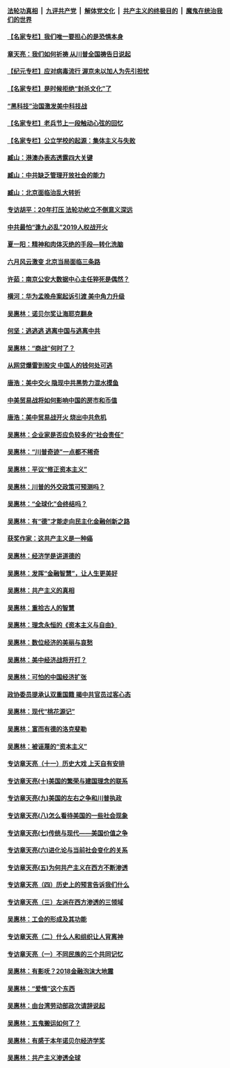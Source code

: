 

####  [法轮功真相](../../../../basic/blob/master/README.md?t=05020631) &nbsp;|&nbsp; [九评共产党](../../../../9ping.md/blob/master/README.md?t=05020631) &nbsp;|&nbsp; [解体党文化](../../../../jtdwh.md/blob/master/README.md?t=05020631)  &nbsp;|&nbsp; [共产主义的终极目的](../../../../gczydzjmd.md/blob/master/README.md?t=05020631) &nbsp;|&nbsp; [魔鬼在统治我们的世界](../../../../mgztzwmdsj.md/blob/master/README.md?t=05020631) 

#### [【名家专栏】我们唯一要担心的是恐惧本身](../pages/nsc423/n12073492.md?t=05020631) 

#### [章天亮：我们如何祈祷 从川普全国祷告日说起](../pages/nsc423/n11944627.md?t=05020631) 

#### [【纪元专栏】应对病毒流行 渥京未以加人为先引担忧](../pages/nsc423/n11875714.md?t=05020631) 

#### [【名家专栏】是时候拒绝“封杀文化”了](../pages/nsc423/n11814093.md?t=05020631) 

#### [“黑科技”治国激发美中科技战](../pages/nsc423/n11638056.md?t=05020631) 

#### [【名家专栏】老兵节上一段触动心弦的回忆](../pages/nsc423/n11646016.md?t=05020631) 

#### [【名家专栏】公立学校的起源：集体主义与失败](../pages/nsc423/n11601833.md?t=05020631) 

#### [臧山：港澳办表态透露四大关键](../pages/nsc423/n11421628.md?t=05020631) 

#### [臧山：中共缺乏管理开放社会的能力](../pages/nsc423/n11407457.md?t=05020631) 

#### [臧山：北京面临治乱大转折](../pages/nsc423/n11406895.md?t=05020631) 

#### [专访胡平：20年打压 法轮功屹立不倒意义深远](../pages/nsc423/n11398800.md?t=05020631) 

#### [中共最怕“逢九必乱”2019人权战开火](../pages/nsc423/n11385248.md?t=05020631) 

#### [夏一阳：精神和肉体灭绝的手段—转化洗脑](../pages/nsc423/n11368250.md?t=05020631) 

#### [六月风云激变 北京当局面临三条路](../pages/nsc423/n11313668.md?t=05020631) 

#### [许茹：南京公安大数据中心主任猝死是偶然？](../pages/nsc423/n11064744.md?t=05020631) 

#### [横河：华为孟晚舟案起诉引渡 美中角力升级](../pages/nsc423/n11027230.md?t=05020631) 

#### [吴惠林：诺贝尔奖让海耶克翻身](../pages/nsc423/n10890049.md?t=05020631) 

#### [何坚：逃逃逃 逃离中国与逃离中共](../pages/nsc423/n10592891.md?t=05020631) 

#### [吴惠林：“商战”何时了？](../pages/nsc423/n10573558.md?t=05020631) 

#### [从网贷爆雷到股灾 中国人的钱何处可逃](../pages/nsc423/n10572800.md?t=05020631) 

#### [唐浩：美中交火 隐现中共黑势力混水摸鱼](../pages/nsc423/n10544040.md?t=05020631) 

#### [中美贸易战将如何影响中国的房市和币值](../pages/nsc423/n10543697.md?t=05020631) 

#### [唐浩：美中贸易战开火 烧出中共危机](../pages/nsc423/n10540126.md?t=05020631) 

#### [吴惠林：企业家是否应负较多的“社会责任”](../pages/nsc423/n10535022.md?t=05020631) 

#### [吴惠林：“川普奇迹”一点都不稀奇](../pages/nsc423/n10512808.md?t=05020631) 

#### [吴惠林：平议“修正资本主义”](../pages/nsc423/n10495724.md?t=05020631) 

#### [吴惠林：川普的外交政策可预测吗？](../pages/nsc423/n10462387.md?t=05020631) 

#### [吴惠林：“全球化”会终结吗？](../pages/nsc423/n10452838.md?t=05020631) 

#### [吴惠林：有“德”才能走向民主化金融创新之路](../pages/nsc423/n10432292.md?t=05020631) 

#### [获奖作家：这共产主义是一种癌](../pages/nsc423/n10431541.md?t=05020631) 

#### [吴惠林：经济学是讲道德的](../pages/nsc423/n10398014.md?t=05020631) 

#### [吴惠林：发挥“金融智慧”，让人生更美好](../pages/nsc423/n10375019.md?t=05020631) 

#### [吴惠林：共产主义的真相](../pages/nsc423/n10351394.md?t=05020631) 

#### [吴惠林：重拾古人的智慧](../pages/nsc423/n10337691.md?t=05020631) 

#### [吴惠林：理念永恒的《资本主义与自由》](../pages/nsc423/n10316274.md?t=05020631) 

#### [吴惠林：数位经济的美丽与哀愁](../pages/nsc423/n10292946.md?t=05020631) 

#### [吴惠林：美中经济战将开打？](../pages/nsc423/n10258825.md?t=05020631) 

#### [吴惠林：可怕的中国经济扩张](../pages/nsc423/n10219147.md?t=05020631) 

#### [政协委员提承认双重国籍 揭中共官员过客心态](../pages/nsc423/n10208809.md?t=05020631) 

#### [吴惠林：现代“桃花源记”](../pages/nsc423/n10185234.md?t=05020631) 

#### [吴惠林：富而有德的洛克斐勒](../pages/nsc423/n10142264.md?t=05020631) 

#### [吴惠林：被诬蔑的“资本主义”](../pages/nsc423/n10124816.md?t=05020631) 

#### [专访章天亮（十一）历史大戏 上天自有安排](../pages/nsc423/n10094905.md?t=05020631) 

#### [专访章天亮(十)美国的繁荣与建国理念的联系](../pages/nsc423/n10094899.md?t=05020631) 

#### [专访章天亮(九)美国的左右之争和川普执政](../pages/nsc423/n10094889.md?t=05020631) 

#### [专访章天亮(八)怎么看待美国的一些社会现象](../pages/nsc423/n10094857.md?t=05020631) 

#### [专访章天亮(七)传统与现代——美国价值之争](../pages/nsc423/n10093140.md?t=05020631) 

#### [专访章天亮(六)进化论与当前社会变化的关系](../pages/nsc423/n10092036.md?t=05020631) 

#### [专访章天亮(五)为何共产主义在西方不断渗透](../pages/nsc423/n10083620.md?t=05020631) 

#### [专访章天亮（四）历史上的预言告诉我们什么](../pages/nsc423/n10083606.md?t=05020631) 

#### [专访章天亮（三）左派在西方渗透的三领域](../pages/nsc423/n10081115.md?t=05020631) 

#### [吴惠林：工会的形成及其功能](../pages/nsc423/n10080633.md?t=05020631) 

#### [专访章天亮（二）什么人和组织让人背离神](../pages/nsc423/n10076637.md?t=05020631) 

#### [专访章天亮（一）不同民族的三个共同记忆](../pages/nsc423/n10074188.md?t=05020631) 

#### [吴惠林：有影呒？2018金融泡沫大地震](../pages/nsc423/n10040534.md?t=05020631) 

#### [吴惠林：“爱情”这个东西](../pages/nsc423/n10019423.md?t=05020631) 

#### [吴惠林：由台湾劳动部政次请辞说起](../pages/nsc423/n9979679.md?t=05020631) 

#### [吴惠林：五鬼搬运如何了？](../pages/nsc423/n9925338.md?t=05020631) 

#### [吴惠林：有感于本年诺贝尔经济学奖](../pages/nsc423/n9871883.md?t=05020631) 

#### [吴惠林：共产主义渗透全球](../pages/nsc423/n9812748.md?t=05020631) 

